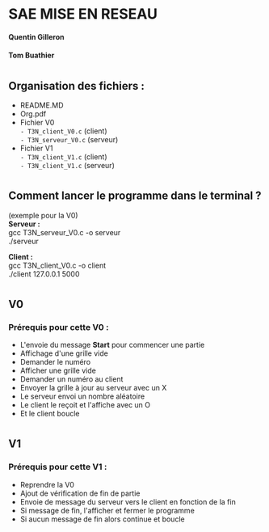 # SAE MISE EN RESEAU
#### Quentin Gilleron
#### Tom Buathier
#
## Organisation des fichiers :  
* README.MD
* Org.pdf
* Fichier V0  
`- T3N_client_V0.c` (client)  
`- T3N_serveur_V0.c` (serveur)
* Fichier V1  
`- T3N_client_V1.c` (client)  
`- T3N_client_V1.c` (serveur)
#
## Comment lancer le programme dans le terminal ?

(exemple pour la V0)  
__Serveur :__  
gcc T3N_serveur_V0.c -o serveur  
./serveur  
 
__Client :__  
gcc T3N_client_V0.c -o client  
./client 127.0.0.1 5000

#
## V0

### Prérequis pour cette V0 :

* L'envoie du message __Start__ pour commencer une partie
* Affichage d'une grille vide
* Demander le numéro
* Afficher une grille vide
* Demander un numéro au client
* Envoyer la grille à jour au serveur avec un X
* Le serveur envoi un nombre aléatoire
* Le client le reçoit et l'affiche avec un O
* Et le client boucle

#
## V1

### Prérequis pour cette V1 :

* Reprendre la V0
* Ajout de vérification de fin de partie
* Envoie de message du serveur vers le client en fonction de la fin
* Si message de fin, l'afficher et fermer le programme
* Si aucun message de fin alors continue et boucle 

